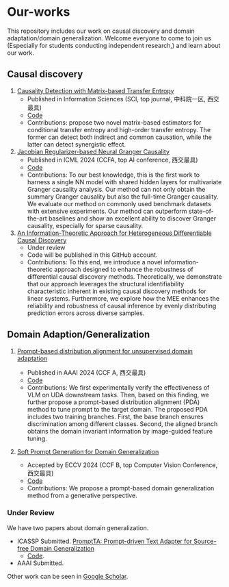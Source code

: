 # Our-works
This repository includes our work on causal discovery and domain adaptation/domain generalization.
Welcome everyone to come to join us (Especially for students conducting independent research,) and learn about our work.

## Causal discovery

1. [Causality Detection with Matrix-based Transfer Entropy](https://www.sciencedirect.com/science/article/pii/S0020025522010830)
   - Published in Information Sciences (SCI, top journal, 中科院一区, 西交最具)
   - [Code](https://github.com/zwq2/MTE_causal.git)
   - Contributions: propose two novel matrix-based estimators for conditional transfer entropy and high-order transfer entropy.
     The former can detect both indirect and common causation, while the latter can detect synergistic effect. 
2. [Jacobian Regularizer-based Neural Granger Causality](https://openreview.net/forum?id=FG5hjRBtpm)
   - Published in ICML 2024 (CCFA, top AI conference, 西交最具)
   - [Code](https://github.com/ElleZWQ/JRNGC.git)
   - Contributions: To our best knowledge, this is the first work to harness a single NN model with shared hidden layers for multivariate Granger causality analysis. Our method can not only obtain the summary Granger causality but also the full-time Granger causality. We evaluate our method on commonly used benchmark datasets with extensive experiments. Our method can
outperform state-of-the-art baselines and show an excellent ability to discover Granger causality, especially for sparse causality.
3. [An Information-Theoretic Approach for Heterogeneous Differentiable Causal Discovery](https://papers.ssrn.com/sol3/papers.cfm?abstract_id=4837242)
   - Under review
   - Code will be published in this GitHub account.
   - Contributions: To this end, we introduce a novel information-theoretic approach designed to enhance the robustness of differential causal discovery methods. Theoretically, we demonstrate that our approach leverages the structural identifiability characteristic inherent in existing causal discovery methods for linear systems. Furthermore, we explore how the MEE
enhances the reliability and robustness of causal inference by evenly distributing prediction errors across diverse samples.

## Domain Adaption/Generalization

1. [Prompt-based distribution alignment for unsupervised domain adaptation](https://ojs.aaai.org/index.php/AAAI/article/view/27830)
   - Published in AAAI 2024 (CCF A, 西交最具)
   - [Code](https://github.com/BaiShuanghao/Prompt-based-Distribution-Alignment.git)
   - Contributions: We first experimentally verify the effectiveness of VLM on UDA downstream tasks. Then, based on this finding, we further propose a prompt-based distribution alignment (PDA) method to tune prompt to the target domain. The proposed PDA includes two training branches. First, the base branch ensures discrimination among different
classes. Second, the aligned branch obtains the domain invariant information by image-guided feature tuning.

2. [Soft Prompt Generation for Domain Generalization](https://arxiv.org/abs/2404.19286)
   - Accepted by ECCV 2024 (CCF B, top Computer Vision Conference, 西交最具)
   - [Code](https://github.com/renytek13/Soft-Prompt-Generation.git)
   - Contributions: We propose a prompt-based domain generalization method from a generative perspective.

### Under Review
We have two papers about domain generalization.
   -  ICASSP Submitted. [PromptTA: Prompt-driven Text Adapter for Source-free Domain Generalization](https://arxiv.org/abs/2409.14163)
      - [Code](https://github.com/zhanghr2001/PromptTA.git).
   - AAAI Submitted.
     

Other work can be seen in [Google Scholar](https://scholar.google.com/citations?user=3Q_3PR8AAAAJ&hl=zh-CN).
  



